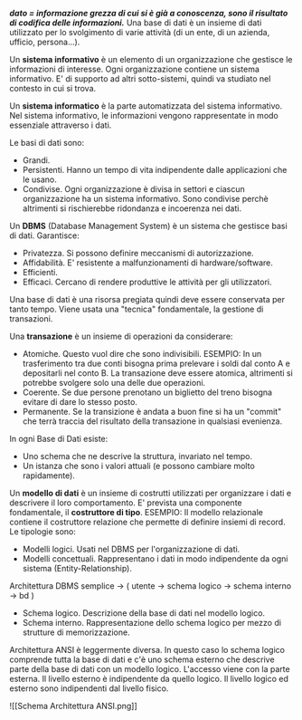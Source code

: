 ***dato = informazione grezza di cui si è già a conoscenza, sono il risultato di codifica delle informazioni.***
Una base di dati è un insieme di dati utilizzato per lo svolgimento di varie attività (di un ente, di un azienda, ufficio, persona...).

Un **sistema informativo** è un elemento di un organizzazione che gestisce le informazioni di interesse. Ogni organizzazione contiene un sistema informativo. E' di supporto ad altri sotto-sistemi, quindi va studiato nel contesto in cui si trova.

Un **sistema informatico** è la parte automatizzata del sistema informativo. Nel sistema informativo, le informazioni vengono rappresentate in modo essenziale attraverso i dati.

Le basi di dati sono:
- Grandi.
- Persistenti. Hanno un tempo di vita indipendente dalle applicazioni che le usano.
- Condivise. Ogni organizzazione è divisa in settori e ciascun organizzazione ha un sistema informativo. Sono condivise perchè altrimenti si rischierebbe ridondanza e incoerenza nei dati.
  
 Un **DBMS** (Database Management System) è un sistema che gestisce basi di dati.
 Garantisce:
- Privatezza. Si possono definire meccanismi di autorizzazione.
- Affidabilità. E' resistente a malfunzionamenti di hardware/software.
- Efficienti.
- Efficaci. Cercano di rendere produttive le attività per gli utilizzatori.

Una base di dati è una risorsa pregiata quindi deve essere conservata per tanto tempo. Viene usata una "tecnica" fondamentale, la gestione di transazioni.

Una **transazione** è un insieme di operazioni da considerare:
- Atomiche. Questo vuol dire che sono indivisibili. 
  ESEMPIO: In un trasferimento tra due conti bisogna prima prelevare i soldi dal conto A e depositarli nel conto B. La transazione deve essere atomica, altrimenti si potrebbe svolgere solo una delle due operazioni.
- Coerente. Se due persone prenotano un biglietto del treno bisogna evitare di dare lo stesso posto.
- Permanente. Se la transizione è andata a buon fine si ha un "commit" che terrà traccia del risultato della transazione in qualsiasi evenienza.

In ogni Base di Dati esiste:
- Uno schema che ne descrive la struttura, invariato nel tempo.
- Un istanza che sono i valori attuali (e possono cambiare molto rapidamente).

Un **modello di dati** è un insieme di costrutti utilizzati per organizzare i dati e descrivere il loro comportamento. E' prevista una componente fondamentale, il **costruttore di tipo**.
ESEMPIO: Il modello relazionale contiene il costruttore relazione che permette di definire insiemi di record. Le tipologie sono:
- Modelli logici. Usati nel DBMS per l'organizzazione di dati.
- Modelli concettuali. Rappresentano i dati in modo indipendente da ogni sistema (Entity-Relationship).

Architettura DBMS semplice -> ( utente -> schema logico -> schema interno -> bd )
- Schema logico. Descrizione della base di dati nel modello logico.
- Schema interno. Rappresentazione dello schema logico per mezzo di strutture di memorizzazione.

Architettura ANSI è leggermente diversa. In questo caso lo schema logico comprende tutta la base di dati e c'è uno schema esterno che descrive parte della base di dati con un modello logico. L'accesso viene con la parte esterna. Il livello esterno è indipendente da quello logico. Il livello logico ed esterno sono indipendenti dal livello fisico.

![[Schema Architettura ANSI.png]]






